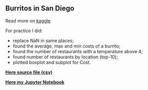 ## Burritos in San Diego

Read more on [kaggle](https://www.kaggle.com/srcole/burritos-in-san-diego)

For practice I did:
- replace NaN in same places;
- found the average, max and min costs of a burrito;
- found the number of restaurants with a temperature above 4;
- found number of restaurants by location (top-10);
- plotted boxplot and subplot for Cost.

**[Here source file (csv)](https://github.com/ZaytsevNS/python_practice/blob/main/Burritos/burritos.csv)**

**[Here my Jupyter Notebook](https://github.com/ZaytsevNS/python_practice/blob/main/Burritos/burritos.ipynb)**
